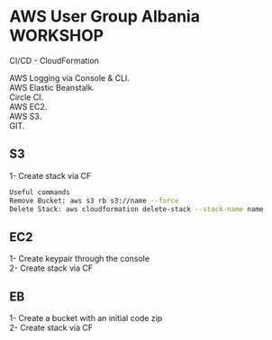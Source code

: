 # AWS User Group Albania WORKSHOP

CI/CD - CloudFormation

AWS Logging via Console & CLI.  
AWS Elastic Beanstalk.  
Circle CI.  
AWS EC2.  
AWS S3.  
GIT.  

## S3

1- Create stack via CF  

```bash
Useful commands
Remove Bucket: aws s3 rb s3://name --force
Delete Stack: aws cloudformation delete-stack --stack-name name
```

## EC2

1- Create keypair through the console  
2- Create stack via CF  

## EB

1- Create a bucket with an initial code zip  
2- Create stack via CF  
